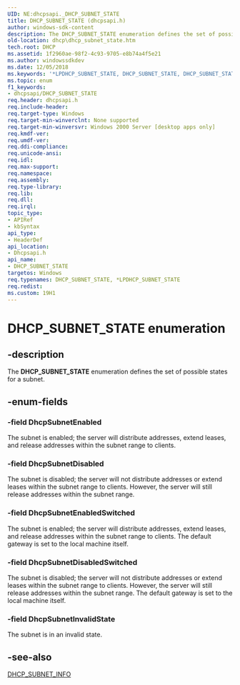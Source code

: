```yaml
---
UID: NE:dhcpsapi._DHCP_SUBNET_STATE
title: DHCP_SUBNET_STATE (dhcpsapi.h)
author: windows-sdk-content
description: The DHCP_SUBNET_STATE enumeration defines the set of possible states for a subnet.
old-location: dhcp\dhcp_subnet_state.htm
tech.root: DHCP
ms.assetid: 1f2960ae-98f2-4c93-9705-e8b74a4f5e21
ms.author: windowssdkdev
ms.date: 12/05/2018
ms.keywords: '*LPDHCP_SUBNET_STATE, DHCP_SUBNET_STATE, DHCP_SUBNET_STATE enumeration [DHCP], DhcpSubnetDisabled, DhcpSubnetDisabledSwitched, DhcpSubnetEnabled, DhcpSubnetEnabledSwitched, DhcpSubnetInvalidState, LPDHCP_SUBNET_STATE, LPDHCP_SUBNET_STATE enumeration pointer [DHCP], dhcp.dhcp_subnet_state, dhcpsapi/DHCP_SUBNET_STATE, dhcpsapi/DhcpSubnetDisabled, dhcpsapi/DhcpSubnetDisabledSwitched, dhcpsapi/DhcpSubnetEnabled, dhcpsapi/DhcpSubnetEnabledSwitched, dhcpsapi/DhcpSubnetInvalidState, dhcpsapi/LPDHCP_SUBNET_STATE'
ms.topic: enum
f1_keywords:
- dhcpsapi/DHCP_SUBNET_STATE
req.header: dhcpsapi.h
req.include-header: 
req.target-type: Windows
req.target-min-winverclnt: None supported
req.target-min-winversvr: Windows 2000 Server [desktop apps only]
req.kmdf-ver: 
req.umdf-ver: 
req.ddi-compliance: 
req.unicode-ansi: 
req.idl: 
req.max-support: 
req.namespace: 
req.assembly: 
req.type-library: 
req.lib: 
req.dll: 
req.irql: 
topic_type:
- APIRef
- kbSyntax
api_type:
- HeaderDef
api_location:
- Dhcpsapi.h
api_name:
- DHCP_SUBNET_STATE
targetos: Windows
req.typenames: DHCP_SUBNET_STATE, *LPDHCP_SUBNET_STATE
req.redist: 
ms.custom: 19H1
---
```


# DHCP_SUBNET_STATE enumeration


## -description


The <b>DHCP_SUBNET_STATE</b> enumeration defines the set of possible states for a subnet.


## -enum-fields




### -field DhcpSubnetEnabled

The subnet is enabled; the server will distribute addresses, extend leases, and release addresses within the subnet range to clients.


### -field DhcpSubnetDisabled

The subnet is disabled; the server will not distribute addresses or extend leases within the subnet range to clients. However, the server will still release addresses within the subnet range.


### -field DhcpSubnetEnabledSwitched

The subnet is enabled; the server will distribute addresses, extend leases, and release addresses within the subnet range to clients. The default gateway is set to the local machine itself. 


### -field DhcpSubnetDisabledSwitched

The subnet is disabled; the server will not distribute addresses or extend leases within the subnet range to clients. However, the server will still release addresses within the subnet range. The default gateway is set to the local machine itself.


### -field DhcpSubnetInvalidState

The subnet is in an invalid state.


## -see-also




<a href="https://docs.microsoft.com/windows/desktop/api/dhcpsapi/ns-dhcpsapi-dhcp_subnet_info">DHCP_SUBNET_INFO</a>
 

 

